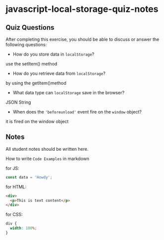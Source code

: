 # javascript-local-storage-quiz-notes

## Quiz Questions

After completing this exercise, you should be able to discuss or answer the following questions:

- How do you store data in `localStorage`?

use the setItem() method

- How do you retrieve data from `localStorage`?

by using the getItem()method

- What data type can `localStorage` save in the browser?

JSON String

- When does the `'beforeunload'` event fire on the `window` object?

it is fired on the window object

## Notes

All student notes should be written here.

How to write `Code Examples` in markdown

for JS:

```javascript
const data = 'Howdy';
```

for HTML:

```html
<div>
  <p>This is text content</p>
</div>
```

for CSS:

```css
div {
  width: 100%;
}
```
